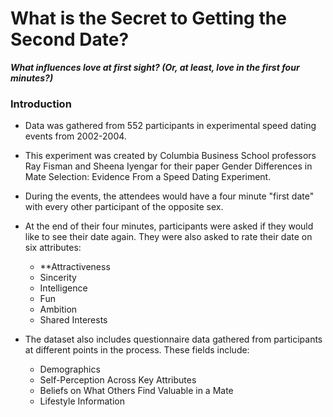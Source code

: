 # What is the Secret to Getting the Second Date?
***What influences love at first sight? (Or, at least, love in the first four minutes?)***

### Introduction

* Data was gathered from 552 participants in experimental speed dating events from 2002-2004.

* This experiment was created by Columbia Business School professors Ray Fisman and Sheena Iyengar for their paper Gender Differences in Mate Selection: Evidence From a Speed Dating Experiment.

* During the events, the attendees would have a four minute "first date" with every other participant of the opposite sex.

* At the end of their four minutes, participants were asked if they would like to see their date again. They were also asked to rate their date on six attributes:
    * **Attractiveness
    * Sincerity
    * Intelligence
    * Fun
    * Ambition
    * Shared Interests
    
* The dataset also includes questionnaire data gathered from participants at different points in the process. These fields include:
    * Demographics
    * Self-Perception Across Key Attributes
    * Beliefs on What Others Find Valuable in a Mate
    * Lifestyle Information


